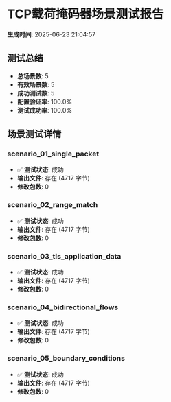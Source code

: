 # TCP载荷掩码器场景测试报告

**生成时间**: 2025-06-23 21:04:57

## 测试总结
- **总场景数**: 5
- **有效场景数**: 5
- **成功测试数**: 5
- **配置验证率**: 100.0%
- **测试成功率**: 100.0%

## 场景测试详情
### scenario_01_single_packet
- ✅ **测试状态**: 成功
- **输出文件**: 存在 (4717 字节)
- **修改包数**: 0

### scenario_02_range_match
- ✅ **测试状态**: 成功
- **输出文件**: 存在 (4717 字节)
- **修改包数**: 0

### scenario_03_tls_application_data
- ✅ **测试状态**: 成功
- **输出文件**: 存在 (4717 字节)
- **修改包数**: 0

### scenario_04_bidirectional_flows
- ✅ **测试状态**: 成功
- **输出文件**: 存在 (4717 字节)
- **修改包数**: 0

### scenario_05_boundary_conditions
- ✅ **测试状态**: 成功
- **输出文件**: 存在 (4717 字节)
- **修改包数**: 0
